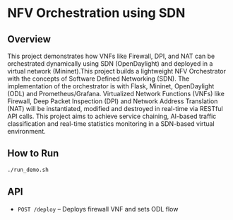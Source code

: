 # NFV Orchestration using SDN

## Overview
This project demonstrates how VNFs like Firewall, DPI, and NAT can be orchestrated dynamically using SDN (OpenDaylight) and deployed in a virtual network (Mininet).This project builds a lightweight NFV Orchestrator
with the concepts of Software Defined Networking (SDN). The
implementation of the orchestrator is with Flask, Mininet, OpenDaylight (ODL) and Prometheus/Grafana. Virtualized Network
Functions (VNFs) like Firewall, Deep Packet Inspection (DPI)
and Network Address Translation (NAT) will be instantiated,
modified and destroyed in real-time via RESTful API calls.
This project aims to achieve service chaining, AI-based traffic
classification and real-time statistics monitoring in a SDN-based
virtual environment.

## How to Run

```bash
./run_demo.sh
```

## API

- `POST /deploy` – Deploys firewall VNF and sets ODL flow

